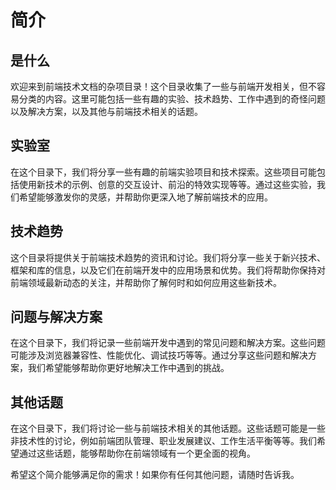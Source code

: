 # 简介

## 是什么

欢迎来到前端技术文档的杂项目录！这个目录收集了一些与前端开发相关，但不容易分类的内容。这里可能包括一些有趣的实验、技术趋势、工作中遇到的奇怪问题以及解决方案，以及其他与前端技术相关的话题。

## 实验室

在这个目录下，我们将分享一些有趣的前端实验项目和技术探索。这些项目可能包括使用新技术的示例、创意的交互设计、前沿的特效实现等等。通过这些实验，我们希望能够激发你的灵感，并帮助你更深入地了解前端技术的应用。

## 技术趋势

这个目录将提供关于前端技术趋势的资讯和讨论。我们将分享一些关于新兴技术、框架和库的信息，以及它们在前端开发中的应用场景和优势。我们将帮助你保持对前端领域最新动态的关注，并帮助你了解何时和如何应用这些新技术。

## 问题与解决方案

在这个目录下，我们将记录一些前端开发中遇到的常见问题和解决方案。这些问题可能涉及浏览器兼容性、性能优化、调试技巧等等。通过分享这些问题和解决方案，我们希望能够帮助你更好地解决工作中遇到的挑战。

## 其他话题

在这个目录下，我们将讨论一些与前端技术相关的其他话题。这些话题可能是一些非技术性的讨论，例如前端团队管理、职业发展建议、工作生活平衡等等。我们希望通过这些话题，能够帮助你在前端领域有一个更全面的视角。

希望这个简介能够满足你的需求！如果你有任何其他问题，请随时告诉我。
